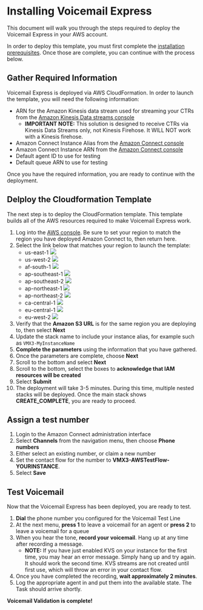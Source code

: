 # Installing Voicemail Express
This document will walk you through the steps required to deploy the Voicemail Express in your AWS account. 

In order to deploy this template, you must first complete the [installation prerequisites](vmx_prerequistes.md). Once those are complete, you can continue with the process below.

## Gather Required Information
Voicemail Express is deployed via AWS CloudFormation. In order to launch the template, you will need the following information:
- ARN for the Amazon Kinesis data stream used for streaming your CTRs from the [Amazon Kinesis Data streams console](https://console.aws.amazon.com/kinesis/home)
  - **IMPORTANT NOTE:** This solution is designed to receive CTRs via Kinesis Data Streams only, not Kinesis Firehose. It WILL NOT work with a Kinesis firehose.
- Amazon Connect Instance Alias from the [Amazon Connect console](https://console.aws.amazon.com/connect/home)
- Amazon Connect Instance ARN from the [Amazon Connect console](https://console.aws.amazon.com/connect/home)
- Default agent ID to use for testing
- Default queue ARN to use for testing

Once you have the required information, you are ready to continue with the deployment.

## Delploy the Cloudformation Template
The next step is to deploy the CloudFormation template. This template builds all of the AWS resources required to make Voicemail Express work.
1.  Log into the [AWS console](https://console.aws.amazon.com/console/home). Be sure to set your region to match the region you have deployed Amazon Connect to, then return here.
1.  Select the link below that matches your region to launch the template:
    - us-east-1 [<img src="https://s3.amazonaws.com/cloudformation-examples/cloudformation-launch-stack.png">](https://console.aws.amazon.com/cloudformation/home?region=us-east-1#/stacks/new?stackName=VMX3&templateURL=https://connectbd-sc-us-east-1.s3.us-east-1.amazonaws.com/vmx3/2024.06.01/cloudformation/vmx3.yaml)
    - us-west-2 [<img src="https://s3.amazonaws.com/cloudformation-examples/cloudformation-launch-stack.png">](https://console.aws.amazon.com/cloudformation/home?region=us-west-2#/stacks/new?stackName=VMX3&templateURL=https://connectbd-sc-us-west-2.s3.us-west-2.amazonaws.com/vmx3/2024.06.01/cloudformation/vmx3.yaml)
    - af-south-1 [<img src="https://s3.amazonaws.com/cloudformation-examples/cloudformation-launch-stack.png">](https://console.aws.amazon.com/cloudformation/home?region=af-south-1#/stacks/new?stackName=VMX3&templateURL=https://connectbd-sc-af-south-1.s3.af-south-1.amazonaws.com/vmx3/2024.06.01/cloudformation/vmx3.yaml)
    - ap-southeast-1 [<img src="https://s3.amazonaws.com/cloudformation-examples/cloudformation-launch-stack.png">](https://console.aws.amazon.com/cloudformation/home?region=ap-southeast-1#/stacks/new?stackName=VMX3&templateURL=https://connectbd-sc-ap-southeast-1.s3.ap-southeast-1.amazonaws.com/vmx3/2024.06.01/cloudformation/vmx3.yaml)
    - ap-southeast-2 [<img src="https://s3.amazonaws.com/cloudformation-examples/cloudformation-launch-stack.png">](https://console.aws.amazon.com/cloudformation/home?region=ap-southeast-2#/stacks/new?stackName=VMX3&templateURL=https://connectbd-sc-ap-southeast-2.s3.ap-southeast-2.amazonaws.com/vmx3/2024.06.01/cloudformation/vmx3.yaml)
    - ap-northeast-1 [<img src="https://s3.amazonaws.com/cloudformation-examples/cloudformation-launch-stack.png">](https://console.aws.amazon.com/cloudformation/home?region=ap-northeast-1#/stacks/new?stackName=VMX3&templateURL=https://connectbd-sc-ap-northeast-1.s3.ap-northeast-1.amazonaws.com/vmx3/2024.06.01/cloudformation/vmx3.yaml)
    - ap-northeast-2 [<img src="https://s3.amazonaws.com/cloudformation-examples/cloudformation-launch-stack.png">](https://console.aws.amazon.com/cloudformation/home?region=ap-northeast-2#/stacks/new?stackName=VMX3&templateURL=https://connectbd-sc-ap-northeast-2.s3.ap-northeast-2.amazonaws.com/vmx3/2024.06.01/cloudformation/vmx3.yaml)
    - ca-central-1 [<img src="https://s3.amazonaws.com/cloudformation-examples/cloudformation-launch-stack.png">](https://console.aws.amazon.com/cloudformation/home?region=ca-central-1#/stacks/new?stackName=VMX3&templateURL=https://connectbd-sc-ca-central-1.s3.ca-central-1.amazonaws.com/vmx3/2024.06.01/cloudformation/vmx3.yaml)
    - eu-central-1 [<img src="https://s3.amazonaws.com/cloudformation-examples/cloudformation-launch-stack.png">](https://console.aws.amazon.com/cloudformation/home?region=eu-central-1#/stacks/new?stackName=VMX3&templateURL=https://connectbd-sc-eu-central-1.s3.eu-central-1.amazonaws.com/vmx3/2024.06.01/cloudformation/vmx3.yaml)
    - eu-west-2 [<img src="https://s3.amazonaws.com/cloudformation-examples/cloudformation-launch-stack.png">](https://console.aws.amazon.com/cloudformation/home?region=eu-west-2#/stacks/new?stackName=VMX3&templateURL=https://connectbd-sc-eu-west-2.s3.eu-west-2.amazonaws.com/vmx3/2024.06.01/cloudformation/vmx3.yaml)
1.  Verify that the **Amazon S3 URL** is for the same region you are deploying to, then select **Next**
1.  Update the stack name to include your instance alias, for example such as `VMX3-MyInstanceName`
1.  **Complete the parameters** using the information that you have gathered.
1.  Once the parameters are complete, choose **Next**
1. 	Scroll to the bottom and select **Next**
1. 	Scroll to the bottom, select the boxes to **acknowledge that IAM resources will be created**
1.  Select **Submit**
1.  The deployment will take 3-5 minutes. During this time, multiple nested stacks will be deployed. Once the main stack shows **CREATE_COMPLETE**, you are ready to proceed.

## Assign a test number
1.  Login to the Amazon Connect administration interface
1.  Select **Channels** from the navigation menu, then choose **Phone numbers**
1.  Either select an existing number, or claim a new number
1.  Set the contact flow for the number to **VMX3-AWSTestFlow-YOURINSTANCE**.
1.  Select **Save**

## Test Voicemail
Now that the Voicemail Express has been deployed, you are ready to test.
1.  **Dial** the phone number you configured for the Voicemail Test Line
1.  At the next menu, **press 1** to leave a voicemail for an agent or **press 2** to leave a voicemail for a queue
1.  When you hear the tone, **record your voicemail**. Hang up at any time after recording a message.
    - **NOTE:** If you have just enabled KVS on your instance for the first time, you may hear an error message. Simply hang up and try again. It should work the second time. KVS streams are not created until first use, which will throw an error in your contact flow.
1.  Once you have completed the recording, **wait approximately 2 minutes**.
1.  Log the appropriate agent in and put them into the available state. The Task should arrive shortly.

**Voicemail Validation is complete!**